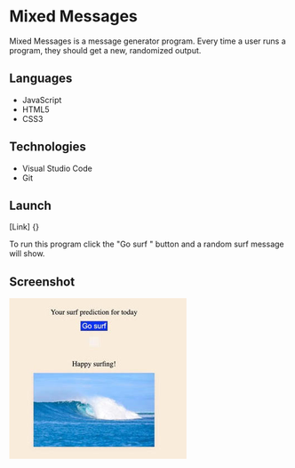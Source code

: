 # Mixed Messages

Mixed Messages is a message generator program. Every time a user runs a program, they should get a new, randomized output.


## Languages
+ JavaScript
+ HTML5
+ CSS3

## Technologies
+ Visual Studio Code
+ Git

## Launch

[Link] {}

To run this program click the "Go surf " button and a random surf message will show.

## Screenshot
![](./images/screenshot.jpeg)

